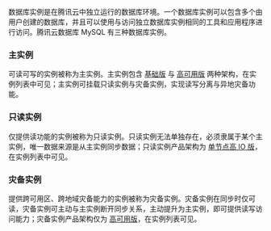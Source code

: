 数据库实例是在腾讯云中独立运行的数据库环境。一个数据库实例可以包含多个由用户创建的数据库，并且可以使用与访问独立数据库实例相同的工具和应用程序进行访问。腾讯云数据库 MySQL 有三种数据库实例。

### 主实例
可读可写的实例被称为主实例。主实例包含 [基础版](https://cloud.tencent.com/document/product/236/17136#jichuban) 与 [高可用版](https://cloud.tencent.com/document/product/236/17136#gaokeyongban) 两种架构，在实例列表中可见；主实例可挂载只读实例与灾备实例，实现读写分离与异地灾备功能。

### 只读实例
仅提供读功能的实例被称为只读实例。只读实例无法单独存在，必须隶属于某个主实例，唯一数据来源是从主实例同步数据；只读实例产品架构为 [单节点高 IO 版](https://cloud.tencent.com/document/product/236/17136#danjiedian)，在实例列表中可见。

### 灾备实例
提供跨可用区、跨地域灾备能力的实例被称为灾备实例。灾备实例在同步时仅可读，灾备实例可主动与主实例断开同步关系，主动提升为主实例，即可提供读写访问能力；灾备实例产品架构仅为 [高可用版](https://cloud.tencent.com/document/product/236/17136#gaokeyongban)，在实例列表可见。
